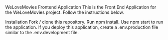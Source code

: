 WeLoveMovies Frontend Application
This is the Front End Application for the WeLoveMovies project. Follow the instructions below.

Installation
Fork / clone this repository.
Run npm install.
Use npm start to run the application. If you deploy this application, create a .env.production file similar to the .env.development file.